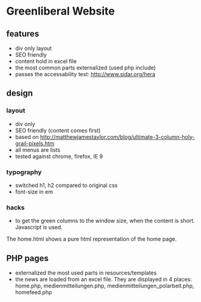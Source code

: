 # Greenliberal Website

## features
* div only layout
* SEO friendly
* content hold in excel file
* the most common parts externalized (used php include)
* passes the accessability test: http://www.sidar.org/hera

## design

### layout
* div only
* SEO friendly (content comes first)
* based on http://matthewjamestaylor.com/blog/ultimate-3-column-holy-grail-pixels.htm
* all menus are lists
* tested against chrome, firefox, IE 9

### typography
* switched h1, h2 compared to original css
* font-size in em

### hacks
* to get the green columns to the window size, when the content is short. Javascript is used.


The home.html shows a pure html representation of the home page.

## PHP pages
* externalized the most used parts in resources/templates
* the news are loaded from an excel file. They are displayed in 4 places: home.php, medienmitteilungen.php, medienmitteilungen_polarbeit.php, homefeed.php
